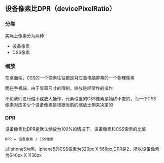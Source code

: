 ## 设备像素比DPR（devicePixelRatio）

### 分类

实际上像素分为两种：

* 设备像素
* CSS像素

### 缩放

在桌面端，CSS的一个像素往往都是对应着电脑屏幕的一个物理像素

而在手机端，由于屏幕尺寸的限制，缩放是经常性的操作

不论我们进行缩小或放大操作，元素设置的CSS像素是始终不变的，而一个CSS像素对应多少个设备像素是根据当前的缩放比例来决定的

### DPR

设备像素比DPR是默认缩放为100%的情况下，设备像素和CSS像素的比值

	DPR = 设备像素 / CSS像素

以iphone5为例，iphone5的CSS像素为320px X 568px,DPR是2，所以设备像素为640px X 1136px